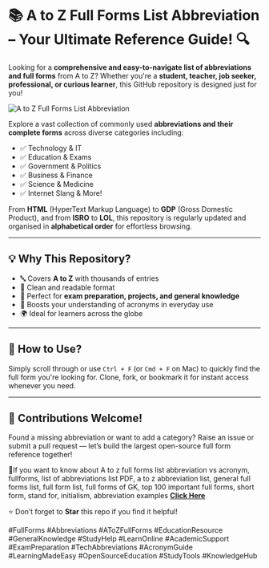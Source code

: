 # 📚 A to Z Full Forms List Abbreviation – Your Ultimate Reference Guide! 🔍

Looking for a **comprehensive and easy-to-navigate list of abbreviations and full forms** from A to Z? Whether you're a **student, teacher, job seeker, professional, or curious learner**, this GitHub repository is designed just for you!

![A to Z Full Forms List Abbreviation](https://github.com/user-attachments/assets/a272a413-e000-4b43-8069-6348237d68c9)

Explore a vast collection of commonly used **abbreviations and their complete forms** across diverse categories including:

- ✅ Technology & IT  
- ✅ Education & Exams  
- ✅ Government & Politics  
- ✅ Business & Finance  
- ✅ Science & Medicine  
- ✅ Internet Slang & More!

From **HTML** (HyperText Markup Language) to **GDP** (Gross Domestic Product), and from **ISRO** to **LOL**, this repository is regularly updated and organised in **alphabetical order** for effortless browsing.

---

## 💡 Why This Repository?

- 🔤 Covers **A to Z** with thousands of entries  
- 📁 Clean and readable format  
- 🔎 Perfect for **exam preparation, projects, and general knowledge**  
- 🧠 Boosts your understanding of acronyms in everyday use  
- 🌍 Ideal for learners across the globe

---

## 🚀 How to Use?

Simply scroll through or use `Ctrl + F` (or `Cmd + F` on Mac) to quickly find the full form you're looking for. Clone, fork, or bookmark it for instant access whenever you need.

---

## 💬 Contributions Welcome!

Found a missing abbreviation or want to add a category? Raise an issue or submit a pull request — let’s build the largest open-source full form reference together!

🎯If you want to know about A to z full forms list abbreviation vs acronym, fullforms, list of abbreviations list PDF, a to z abbreviation list, general full forms list, full form list, full forms of GK, top 100 important full forms, short form, stand for, initialism, abbreviation examples [**Click Here**](https://atozfullformslist.blogspot.com/)

⭐ Don’t forget to **Star** this repo if you find it helpful!

#FullForms #Abbreviations #AToZFullForms #EducationResource #GeneralKnowledge #StudyHelp #LearnOnline #AcademicSupport #ExamPreparation #TechAbbreviations #AcronymGuide #LearningMadeEasy
#OpenSourceEducation #StudyTools #KnowledgeHub
